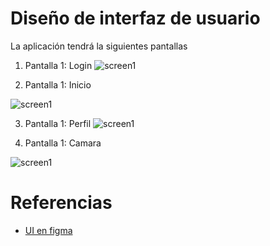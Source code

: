 # Diseño de interfaz de usuario

La aplicación tendrá la siguientes pantallas

1. Pantalla 1: Login
![screen1](login.png)

2. Pantalla 1: Inicio

![screen1](inicio.png)

3. Pantalla 1: Perfil
![screen1](perfil.png)

4. Pantalla 1: Camara

![screen1](camara.png)


# Referencias

- [UI en figma](https://www.figma.com/proto/eTE0InXphX5qA10if5bawJ/DailyPic?node-id=1-5&p=f&t=8fneBkgtHmUSg8kN-0&scaling=scale-down&content-scaling=fixed&page-id=0%3A1)
